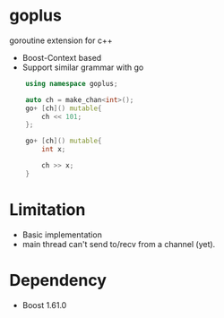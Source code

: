 # goplus
goroutine extension for c++

 - Boost-Context based
 - Support similar grammar with go

```cpp
	using namespace goplus;

    auto ch = make_chan<int>();
    go+ [ch]() mutable{
        ch << 101;
    };

    go+ [ch]() mutable{
        int x;

        ch >> x;
	}
```

# Limitation

 - Basic implementation
 - main thread can't send to/recv from a channel (yet).

# Dependency

 - Boost 1.61.0
